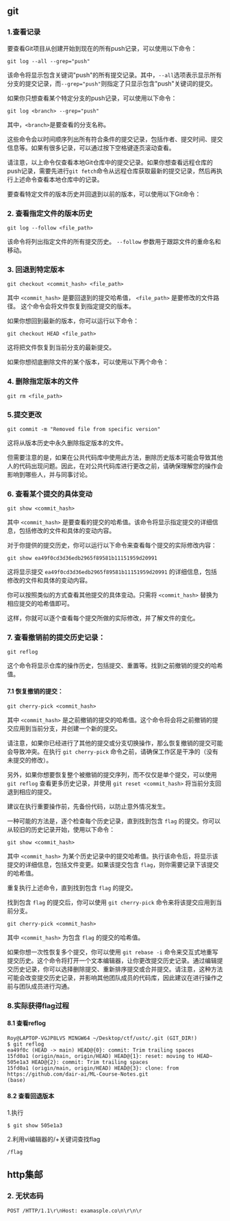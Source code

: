 ## git

### 1.查看记录

要查看Git项目从创建开始到现在的所有push记录，可以使用以下命令：

```
git log --all --grep="push"
```

该命令将显示包含关键词"push"的所有提交记录。其中，`--all`选项表示显示所有分支的提交记录，而`--grep="push"`则指定了只显示包含"push"关键词的提交。

如果你只想查看某个特定分支的push记录，可以使用以下命令：

```
git log <branch> --grep="push"
```

其中，`<branch>`是要查看的分支名称。

这些命令会以时间顺序列出所有符合条件的提交记录，包括作者、提交时间、提交信息等。如果有很多记录，可以通过按下空格键逐页滚动查看。

请注意，以上命令仅查看本地Git仓库中的提交记录。如果你想查看远程仓库的push记录，需要先进行`git fetch`命令从远程仓库获取最新的提交记录，然后再执行上述命令查看本地仓库中的记录。



要查看特定文件的版本历史并回退到以前的版本，可以使用以下Git命令：

### 2. 查看指定文件的版本历史

```
git log --follow <file_path>
```

该命令将列出指定文件的所有提交历史。 `--follow` 参数用于跟踪文件的重命名和移动。

### 3. 回退到特定版本

```
git checkout <commit_hash> <file_path>
```

其中 `<commit_hash>` 是要回退到的提交哈希值， `<file_path>` 是要修改的文件路径。 这个命令会将文件恢复到指定提交的版本。

如果你想回到最新的版本，你可以运行以下命令：

```
git checkout HEAD <file_path>
```

这将把文件恢复到当前分支的最新提交。

如果你想彻底删除文件的某个版本，可以使用以下两个命令：

### 4. 删除指定版本的文件

```
git rm <file_path>
```

### 5.提交更改

```
git commit -m "Removed file from specific version"
```

这将从版本历史中永久删除指定版本的文件。

但需要注意的是，如果在公共代码库中使用此方法，删除历史版本可能会导致其他人的代码出现问题。因此，在对公共代码库进行更改之前，请确保理解您的操作会影响到哪些人，并与同事讨论。



### 6. 查看某个提交的具体变动

```
git show <commit_hash>
```

其中 `<commit_hash>` 是要查看的提交的哈希值。该命令将显示指定提交的详细信息，包括修改的文件和具体的变动内容。

对于你提供的提交历史，你可以运行以下命令来查看每个提交的实际修改内容：

```
git show ea49f0cd3d36edb2965f89581b11151959d20991
```

这将显示提交 `ea49f0cd3d36edb2965f89581b11151959d20991` 的详细信息，包括修改的文件和具体的变动内容。

你可以按照类似的方式查看其他提交的具体变动。只需将 `<commit_hash>` 替换为相应提交的哈希值即可。

这样，你就可以逐个查看每个提交所做的实际修改，并了解文件的变化。







### 7. 查看撤销前的提交历史记录：

```
git reflog
```

这个命令将显示仓库的操作历史，包括提交、重置等。找到之前撤销的提交的哈希值。

#### 7.1 恢复撤销的提交：

```
git cherry-pick <commit_hash>
```

其中 `<commit_hash>` 是之前撤销的提交的哈希值。这个命令将会将之前撤销的提交应用到当前分支，并创建一个新的提交。

请注意，如果你已经进行了其他的提交或分支切换操作，那么恢复撤销的提交可能会导致冲突。在执行 `git cherry-pick` 命令之前，请确保工作区是干净的（没有未提交的修改）。

另外，如果你想要恢复整个被撤销的提交序列，而不仅仅是单个提交，可以使用 `git reflog` 查看更多历史记录，并使用 `git reset <commit_hash>` 将当前分支回退到相应的提交。

建议在执行重要操作前，先备份代码，以防止意外情况发生。



一种可能的方法是，逐个检查每个历史记录，直到找到包含 `flag` 的提交。你可以从较旧的历史记录开始，使用以下命令：

```
git show <commit_hash>
```

其中 `<commit_hash>` 为某个历史记录中的提交哈希值。执行该命令后，将显示该提交的详细信息，包括文件变更。如果该提交包含 `flag`，则你需要记录下该提交的哈希值。

重复执行上述命令，直到找到包含 `flag` 的提交。

找到包含 `flag` 的提交后，你可以使用 `git cherry-pick` 命令来将该提交应用到当前分支。

```
git cherry-pick <commit_hash>
```

其中 `<commit_hash>` 为包含 `flag` 的提交的哈希值。

如果你想一次性恢复多个提交，你可以使用 `git rebase -i` 命令来交互式地重写提交历史。这个命令将打开一个文本编辑器，让你更改提交历史记录。通过编辑提交历史记录，你可以选择删除提交、重新排序提交或合并提交。请注意，这种方法可能会改变提交历史记录，并影响其他团队成员的代码库，因此建议在进行操作之前与团队成员进行沟通。

### 8.实际获得flag过程

#### 8.1 查看reflog

```shell
Roy@LAPTOP-VGJP8LVS MINGW64 ~/Desktop/ctf/ustc/.git (GIT_DIR!)
$ git reflog
ea49f0c (HEAD -> main) HEAD@{0}: commit: Trim trailing spaces
15fd0a1 (origin/main, origin/HEAD) HEAD@{1}: reset: moving to HEAD~
505e1a3 HEAD@{2}: commit: Trim trailing spaces
15fd0a1 (origin/main, origin/HEAD) HEAD@{3}: clone: from https://github.com/dair-ai/ML-Course-Notes.git
(base)

```



#### 8.2 查看回退版本

1.执行

```shell
$ git show 505e1a3
```

2.利用vi编辑器的/+关键词查找flag

```shell
/flag
```







## http集邮



### 2. 无状态码

```http
POST /HTTP/1.1\r\nHost: examasple.co\n\r\n\r
```

